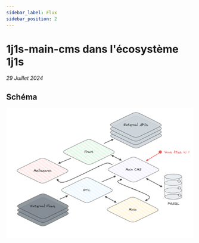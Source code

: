 ```yaml
---
sidebar_label: Flux
sidebar_position: 2
---
```


# 1j1s-main-cms dans l'écosystème 1j1s

_29 Juillet 2024_

## Schéma

![Big picture](../assets/1j1s-main-cms-architecture-globale.png)
